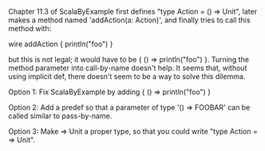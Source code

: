 Chapter 11.3 of ScalaByExample first defines "type Action = () => Unit", later makes a method named 'addAction(a: Action)', and finally tries to call this method with:

wire addAction { println("foo") }

but this is not legal; it would have to be { () => println("foo") }. Turning the method parameter into call-by-name doesn't help. It seems that, without using implicit def, there doesn't seem to be a way to solve this dilemma.

Option 1: Fix ScalaByExample by adding { () => println("foo") }

Option 2: Add a predef so that a parameter of type '() => FOOBAR' can be called similar to pass-by-name. 

Option 3: Make => Unit a proper type, so that you could write "type Action = => Unit".


